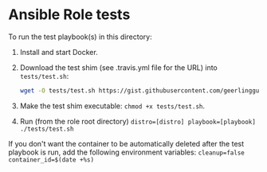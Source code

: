 # Ansible Role tests

To run the test playbook(s) in this directory:

1.  Install and start Docker.

2.  Download the test shim (see .travis.yml file for the URL) into `tests/test.sh`:
    ```bash
    wget -O tests/test.sh https://gist.githubusercontent.com/geerlingguy/73ef1e5ee45d8694570f334be385e181/raw/
    ```

3. Make the test shim executable: `chmod +x tests/test.sh`.

4. Run (from the role root directory) `distro=[distro] playbook=[playbook] ./tests/test.sh`

If you don't want the container to be automatically deleted after the test playbook is run, add the following environment variables: `cleanup=false container_id=$(date +%s)`
